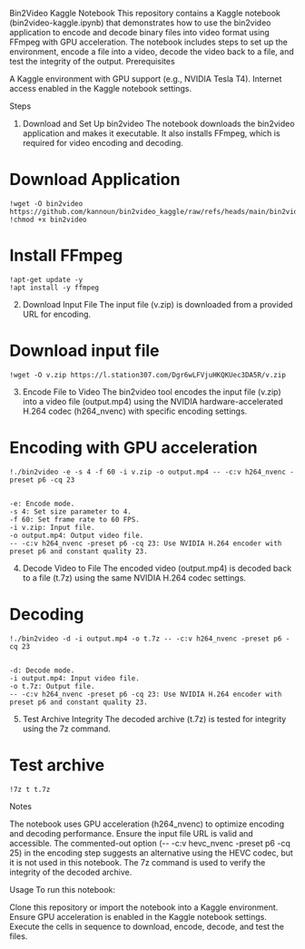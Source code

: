 Bin2Video Kaggle Notebook
This repository contains a Kaggle notebook (bin2video-kaggle.ipynb) that demonstrates how to use the bin2video application to encode and decode binary files into video format using FFmpeg with GPU acceleration. The notebook includes steps to set up the environment, encode a file into a video, decode the video back to a file, and test the integrity of the output.
Prerequisites

A Kaggle environment with GPU support (e.g., NVIDIA Tesla T4).
Internet access enabled in the Kaggle notebook settings.

Steps
1. Download and Set Up bin2video
The notebook downloads the bin2video application and makes it executable. It also installs FFmpeg, which is required for video encoding and decoding.
# Download Application
```
!wget -O bin2video https://github.com/kannoun/bin2video_kaggle/raw/refs/heads/main/bin2video
!chmod +x bin2video
```
# Install FFmpeg
```
!apt-get update -y
!apt install -y ffmpeg
```

2. Download Input File
The input file (v.zip) is downloaded from a provided URL for encoding.
# Download input file
```
!wget -O v.zip https://l.station307.com/Dgr6wLFVjuHKQKUec3DA5R/v.zip
```

3. Encode File to Video
The bin2video tool encodes the input file (v.zip) into a video file (output.mp4) using the NVIDIA hardware-accelerated H.264 codec (h264_nvenc) with specific encoding settings.
# Encoding with GPU acceleration
```
!./bin2video -e -s 4 -f 60 -i v.zip -o output.mp4 -- -c:v h264_nvenc -preset p6 -cq 23


-e: Encode mode.
-s 4: Set size parameter to 4.
-f 60: Set frame rate to 60 FPS.
-i v.zip: Input file.
-o output.mp4: Output video file.
-- -c:v h264_nvenc -preset p6 -cq 23: Use NVIDIA H.264 encoder with preset p6 and constant quality 23.
```
4. Decode Video to File
The encoded video (output.mp4) is decoded back to a file (t.7z) using the same NVIDIA H.264 codec settings.
# Decoding
```
!./bin2video -d -i output.mp4 -o t.7z -- -c:v h264_nvenc -preset p6 -cq 23


-d: Decode mode.
-i output.mp4: Input video file.
-o t.7z: Output file.
-- -c:v h264_nvenc -preset p6 -cq 23: Use NVIDIA H.264 encoder with preset p6 and constant quality 23.
```
5. Test Archive Integrity
The decoded archive (t.7z) is tested for integrity using the 7z command.
# Test archive
```
!7z t t.7z
```
Notes

The notebook uses GPU acceleration (h264_nvenc) to optimize encoding and decoding performance.
Ensure the input file URL is valid and accessible.
The commented-out option (-- -c:v hevc_nvenc -preset p6 -cq 25) in the encoding step suggests an alternative using the HEVC codec, but it is not used in this notebook.
The 7z command is used to verify the integrity of the decoded archive.

Usage
To run this notebook:

Clone this repository or import the notebook into a Kaggle environment.
Ensure GPU acceleration is enabled in the Kaggle notebook settings.
Execute the cells in sequence to download, encode, decode, and test the files.
